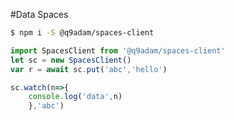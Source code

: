 #Data Spaces


```sh
$ npm i -S @q9adam/spaces-client
```

```js
import SpacesClient from '@q9adam/spaces-client'
let sc = new SpacesClient()
var r = await sc.put('abc','hello')

sc.watch(n=>{
	console.log('data',n)
	},'abc')
```

